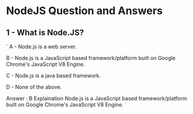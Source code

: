 # NodeJS Question and Answers

## 1 - What is Node.JS?
`
A - Node.js is a web server.

B - Node.js is a JavaScript based framework/platform built on Google Chrome's JavaScript V8 Engine.

C - Node.js is a java based framework.

D - None of the above.

Answer : B
Explaination
Node.js is a JavaScript based framework/platform built on Google Chrome's JavaScript V8 Engine.
`